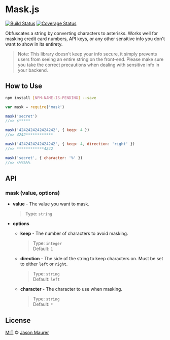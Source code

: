 # Mask.js

[![Build Status](https://travis-ci.org/jsonmaur/mask.js.svg?branch=master)](https://travis-ci.org/jsonmaur/mask.js)
[![Coverage Status](https://coveralls.io/repos/github/jsonmaur/mask.js/badge.svg?branch=master)](https://coveralls.io/github/jsonmaur/mask.js?branch=master)

Obfuscates a string by converting characters to asterisks. Works well for masking credit card numbers, API keys, or any other sensitive info you don't want to show in its entirety.

> Note: This library doesn't keep your info secure, it simply prevents users from seeing an entire string on the front-end. Please make sure you take the correct precautions when dealing with sensitive info in your backend.

## How to Use

```bash
npm install [NPM-NAME-IS-PENDING] --save
```

```javascript
var mask = require('mask')

mask('secret')
//=> s*****

mask('4242424242424242', { keep: 4 })
//=> 4242************

mask('4242424242424242', { keep: 4, direction: 'right' })
//=> ************4242

mask('secret', { character: '%' })
//=> s%%%%%
```

## API

### mask (value, options)

- **value** - The value you want to mask.

  > Type: `string`  

- **options**
  - **keep** - The number of characters to avoid masking.

    > Type: `integer`  
    > Default: `1`

  - **direction** - The side of the string to keep characters on. Must be set to either `left` or `right`.

    > Type: `string`  
    > Default: `left`

  - **character** - The character to use when masking.

    > Type: `string`  
    > Default: `*`

<a name="license"></a>
## License

[MIT](LICENSE) © [Jason Maurer](http://maur.co)
